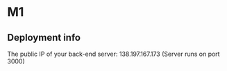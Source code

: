 # M1

## Deployment info

The public IP of your back-end server: 138.197.167.173 (Server runs on port 3000)